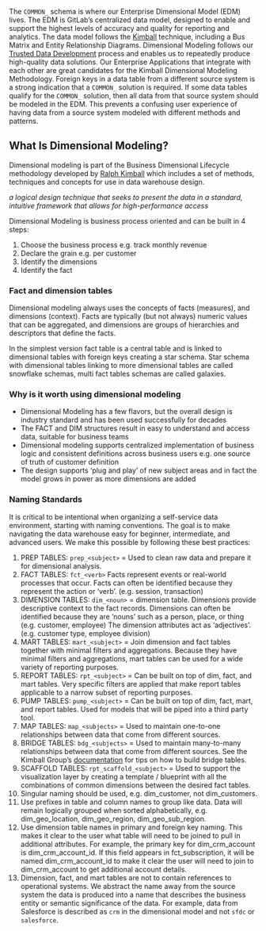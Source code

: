 The `COMMON_` schema is where our Enterprise Dimensional Model (EDM) lives. The EDM is GitLab’s centralized data model, designed to enable and support the highest levels of accuracy and quality for reporting and analytics. The data model follows the [Kimball](https://www.kimballgroup.com/data-warehouse-business-intelligence-resources/kimball-techniques/dimensional-modeling-techniques/) technique, including a Bus Matrix and Entity Relationship Diagrams. Dimensional Modeling follows our [Trusted Data Development](https://handbook.gitlab.com/handbook/business-technology/data-team/data-development/#trusted-data-development) process and enables us to repeatedly produce high-quality data solutions. Our Enterprise Applications that integrate with each other are great candidates for the Kimball Dimensional Modeling Methodology. Foreign keys in a data table from a different source system is a strong indication that a `COMMON_` solution is required. If some data tables qualify for the `COMMON_` solution, then all data from that source system should be modeled in the EDM. This prevents a confusing user experience of having data from a source system modeled with different methods and patterns.


## What Is Dimensional Modeling?

Dimensional modeling is part of the Business Dimensional Lifecycle methodology developed by [Ralph Kimball](https://en.wikipedia.org/wiki/Ralph_Kimball) which includes a set of methods, techniques and concepts for use in data warehouse design.

_a logical design technique that seeks to present the data in a standard, intuitive framework that allows for high-performance access_

Dimensional Modeling is business process oriented and can be built in 4 steps:

1.  Choose the business process e.g. track monthly revenue
2.  Declare the grain e.g. per customer
3.  Identify the dimensions
4.  Identify the fact

### Fact and dimension tables

Dimensional modeling always uses the concepts of facts (measures), and dimensions (context). Facts are typically (but not always) numeric values that can be aggregated, and dimensions are groups of hierarchies and descriptors that define the facts.

In the simplest version fact table is a central table and is linked to dimensional tables with foreign keys creating a star schema. Star schema with dimensional tables linking to more dimensional tables are called snowflake schemas, multi fact tables schemas are called galaxies.

### Why is it worth using dimensional modeling

*   Dimensional Modeling has a few flavors, but the overall design is industry standard and has been used successfully for decades
*   The FACT and DIM structures result in easy to understand and access data, suitable for business teams
*   Dimensional modeling supports centralized implementation of business logic and consistent definitions across business users e.g. one source of truth of customer definition
*   The design supports ‘plug and play’ of new subject areas and in fact the model grows in power as more dimensions are added


### Naming Standards

It is critical to be intentional when organizing a self-service data environment, starting with naming conventions. The goal is to make navigating the data warehouse easy for beginner, intermediate, and advanced users. We make this possible by following these best practices:

1.  PREP TABLES: `prep_<subject>` = Used to clean raw data and prepare it for dimensional analysis.
2.  FACT TABLES: `fct_<verb>` Facts represent events or real-world processes that occur. Facts can often be identified because they represent the action or ‘verb’. (e.g. session, transaction)
3.  DIMENSION TABLES: `dim_<noun>` = dimension table. Dimensions provide descriptive context to the fact records. Dimensions can often be identified because they are ’nouns’ such as a person, place, or thing (e.g. customer, employee) The dimension attributes act as ‘adjectives’. (e.g. customer type, employee division)
4.  MART TABLES: `mart_<subject>` = Join dimension and fact tables together with minimal filters and aggregations. Because they have minimal filters and aggregations, mart tables can be used for a wide variety of reporting purposes.
5.  REPORT TABLES: `rpt_<subject>` = Can be built on top of dim, fact, and mart tables. Very specific filters are applied that make report tables applicable to a narrow subset of reporting purposes.
6.  PUMP TABLES: `pump_<subject>` = Can be built on top of dim, fact, mart, and report tables. Used for models that will be piped into a third party tool.
7.  MAP TABLES: `map_<subjects>` = Used to maintain one-to-one relationships between data that come from different sources.
8.  BRIDGE TABLES: `bdg_<subjects>` = Used to maintain many-to-many relationships between data that come from different sources. See the Kimball Group’s [documentation](https://www.kimballgroup.com/2012/02/design-tip-142-building-bridges/) for tips on how to build bridge tables.
9.  SCAFFOLD TABLES: `rpt_scaffold_<subject>` = Used to support the visualization layer by creating a template / blueprint with all the combinations of common dimensions between the desired fact tables.
10.  Singular naming should be used, e.g. dim\_customer, not dim\_customers.
11.  Use prefixes in table and column names to group like data. Data will remain logically grouped when sorted alphabetically, e.g. dim\_geo\_location, dim\_geo\_region, dim\_geo\_sub\_region.
12.  Use dimension table names in primary and foreign key naming. This makes it clear to the user what table will need to be joined to pull in additional attributes. For example, the primary key for dim\_crm\_account is dim\_crm\_account\_id. If this field appears in fct\_subscription, it will be named dim\_crm\_account\_id to make it clear the user will need to join to dim\_crm\_account to get additional account details.
13.  Dimension, fact, and mart tables are not to contain references to operational systems. We abstract the name away from the source system the data is produced into a name that describes the business entity or semantic significance of the data. For example, data from Salesforce is described as `crm` in the dimensional model and not `sfdc` or `salesforce`.

